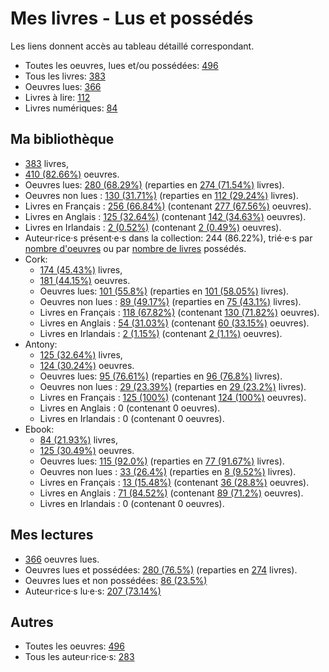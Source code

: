 # Mes livres - Lus et possédés

Les liens donnent accès au tableau détaillé correspondant.

- Toutes les oeuvres, lues et/ou possédées: [496](Lists/all_w.md)
- Tous les livres: [383](Lists/all_b.md)
- Oeuvres lues: [366](Lists/read_w.md)
- Livres à lire: [112](Lists/unread_owned_b.md)
- Livres numériques: [84](Lists/owned_ebook_b.md)

## Ma bibliothèque

- [383](Lists/owned_b.md) livres,
- [410 (82.66%)](Lists/owned_w.md) oeuvres.
- Oeuvres lues: [280 (68.29%)](Lists/read_owned_w.md) (reparties en [274 (71.54%)](Lists/read_owned_b.md) livres).
- Oeuvres non lues : [130 (31.71%)](Lists/unread_owned_w.md) (reparties en [112 (29.24%)](Lists/unread_owned_b.md) livres).
- Livres en Français : [256 (66.84%)](Lists/owned_fr_b.md) (contenant [277 (67.56%)](Lists/owned_fr_w.md) oeuvres).
- Livres en Anglais : [125 (32.64%)](Lists/owned_en_b.md) (contenant [142 (34.63%)](Lists/owned_en_w.md) oeuvres).
- Livres en Irlandais : [2 (0.52%)](Lists/owned_ga_b.md) (contenant [2 (0.49%)](Lists/owned_ga_w.md) oeuvres).
- Auteur·rice·s présent·e·s dans la collection: 244 (86.22%), trié·e·s par [nombre d'oeuvres](Lists/owned_w_a.md) ou par [nombre de livres](Lists/owned_b_a.md) possédés.
- Cork:
    - [174 (45.43%)](Lists/owned_cork_b.md) livres,
    - [181 (44.15%)](Lists/owned_cork_w.md) oeuvres.
    - Oeuvres lues: [101 (55.8%)](Lists/read_owned_cork_w.md) (reparties en [101 (58.05%)](Lists/read_owned_cork_b.md) livres).
    - Oeuvres non lues : [89 (49.17%)](Lists/unread_owned_cork_w.md) (reparties en [75 (43.1%)](Lists/unread_owned_cork_b.md) livres).
    - Livres en Français : [118 (67.82%)](Lists/owned_fr_cork_b.md) (contenant [130 (71.82%)](Lists/owned_fr_cork_w.md) oeuvres).
    - Livres en Anglais : [54 (31.03%)](Lists/owned_en_cork_b.md) (contenant [60 (33.15%)](Lists/owned_en_cork_w.md) oeuvres).
    - Livres en Irlandais : [2 (1.15%)](Lists/owned_ga_cork_b.md) (contenant [2 (1.1%)](Lists/owned_ga_cork_w.md) oeuvres).
- Antony:
    - [125 (32.64%)](Lists/owned_antony_b.md) livres,
    - [124 (30.24%)](Lists/owned_antony_w.md) oeuvres.
    - Oeuvres lues: [95 (76.61%)](Lists/read_owned_antony_w.md) (reparties en [96 (76.8%)](Lists/read_owned_antony_b.md) livres).
    - Oeuvres non lues : [29 (23.39%)](Lists/unread_owned_antony_w.md) (reparties en [29 (23.2%)](Lists/unread_owned_antony_b.md) livres).
    - Livres en Français : [125 (100%)](Lists/owned_fr_antony_b.md) (contenant [124 (100%)](Lists/owned_fr_antony_w.md) oeuvres).
    - Livres en Anglais : 0 (contenant 0 oeuvres).
    - Livres en Irlandais : 0 (contenant 0 oeuvres).
- Ebook:
    - [84 (21.93%)](Lists/owned_ebook_b.md) livres,
    - [125 (30.49%)](Lists/owned_ebook_w.md) oeuvres.
    - Oeuvres lues: [115 (92.0%)](Lists/read_owned_ebook_w.md) (reparties en [77 (91.67%)](Lists/read_owned_ebook_b.md) livres).
    - Oeuvres non lues : [33 (26.4%)](Lists/unread_owned_ebook_w.md) (reparties en [8 (9.52%)](Lists/unread_owned_ebook_b.md) livres).
    - Livres en Français : [13 (15.48%)](Lists/owned_fr_ebook_b.md) (contenant [36 (28.8%)](Lists/owned_fr_ebook_w.md) oeuvres).
    - Livres en Anglais : [71 (84.52%)](Lists/owned_en_ebook_b.md) (contenant [89 (71.2%)](Lists/owned_en_ebook_w.md) oeuvres).
    - Livres en Irlandais : 0 (contenant 0 oeuvres).

## Mes lectures

- [366](Lists/read_w.md) oeuvres lues.
- Oeuvres lues et possédées: [280 (76.5%)](Lists/read_owned_w.md) (reparties en [274](Lists/read_owned_b.md) livres).
- Oeuvres lues et non possédées: [86 (23.5%)](Lists/read_not_owned_w.md)
- Auteur·rice·s lu·e·s: [207 (73.14%)](Lists/read_a.md)

## Autres

- Toutes les oeuvres: [496](Lists/all_w.md)
- Tous les auteur·rice·s: [283](Lists/all_a.md)